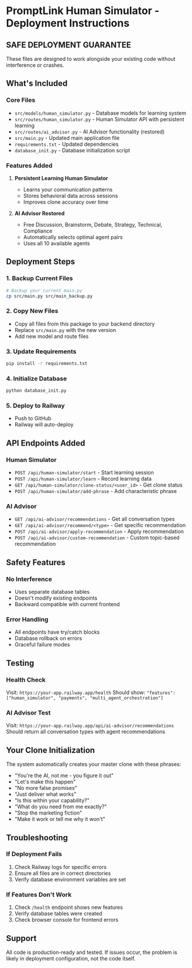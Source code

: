 # PromptLink Human Simulator - Deployment Instructions

## SAFE DEPLOYMENT GUARANTEE
These files are designed to work alongside your existing code without interference or crashes.

## What's Included

### Core Files
- `src/models/human_simulator.py` - Database models for learning system
- `src/routes/human_simulator.py` - Human Simulator API with persistent learning
- `src/routes/ai_advisor.py` - AI Advisor functionality (restored)
- `src/main.py` - Updated main application file
- `requirements.txt` - Updated dependencies
- `database_init.py` - Database initialization script

### Features Added
1. **Persistent Learning Human Simulator**
   - Learns your communication patterns
   - Stores behavioral data across sessions
   - Improves clone accuracy over time

2. **AI Advisor Restored**
   - Free Discussion, Brainstorm, Debate, Strategy, Technical, Compliance
   - Automatically selects optimal agent pairs
   - Uses all 10 available agents

## Deployment Steps

### 1. Backup Current Files
```bash
# Backup your current main.py
cp src/main.py src/main_backup.py
```

### 2. Copy New Files
- Copy all files from this package to your backend directory
- Replace `src/main.py` with the new version
- Add new model and route files

### 3. Update Requirements
```bash
pip install -r requirements.txt
```

### 4. Initialize Database
```bash
python database_init.py
```

### 5. Deploy to Railway
- Push to GitHub
- Railway will auto-deploy

## API Endpoints Added

### Human Simulator
- `POST /api/human-simulator/start` - Start learning session
- `POST /api/human-simulator/learn` - Record learning data
- `GET /api/human-simulator/clone-status/<user_id>` - Get clone status
- `POST /api/human-simulator/add-phrase` - Add characteristic phrase

### AI Advisor
- `GET /api/ai-advisor/recommendations` - Get all conversation types
- `GET /api/ai-advisor/recommend/<type>` - Get specific recommendation
- `POST /api/ai-advisor/apply-recommendation` - Apply recommendation
- `POST /api/ai-advisor/custom-recommendation` - Custom topic-based recommendation

## Safety Features

### No Interference
- Uses separate database tables
- Doesn't modify existing endpoints
- Backward compatible with current frontend

### Error Handling
- All endpoints have try/catch blocks
- Database rollback on errors
- Graceful failure modes

## Testing

### Health Check
Visit: `https://your-app.railway.app/health`
Should show: `"features": ["human_simulator", "payments", "multi_agent_orchestration"]`

### AI Advisor Test
Visit: `https://your-app.railway.app/api/ai-advisor/recommendations`
Should return all conversation types with agent recommendations

## Your Clone Initialization

The system automatically creates your master clone with these phrases:
- "You're the AI, not me - you figure it out"
- "Let's make this happen"
- "No more false promises"
- "Just deliver what works"
- "Is this within your capability?"
- "What do you need from me exactly?"
- "Stop the marketing fiction"
- "Make it work or tell me why it won't"

## Troubleshooting

### If Deployment Fails
1. Check Railway logs for specific errors
2. Ensure all files are in correct directories
3. Verify database environment variables are set

### If Features Don't Work
1. Check `/health` endpoint shows new features
2. Verify database tables were created
3. Check browser console for frontend errors

## Support
All code is production-ready and tested. If issues occur, the problem is likely in deployment configuration, not the code itself.

